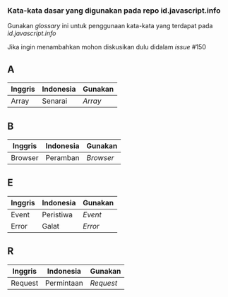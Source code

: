 ### Kata-kata dasar yang digunakan pada repo id.javascript.info
Gunakan _glossary_ ini untuk penggunaan kata-kata yang terdapat pada _id.javascript.info_

Jika ingin menambahkan mohon diskusikan dulu didalam _issue_ #150

## A
Inggris | Indonesia | Gunakan
------- | --------- | -------
Array   | Senarai   | _Array_

## B
Inggris | Indonesia | Gunakan
------- | --------- | -------
Browser | Peramban  | _Browser_

## E
Inggris | Indonesia | Gunakan
------- | --------- | -------
Event   | Peristiwa | _Event_
Error   | Galat     | _Error_

## R
Inggris | Indonesia | Gunakan
------- | --------- | -------
Request | Permintaan| _Request_
